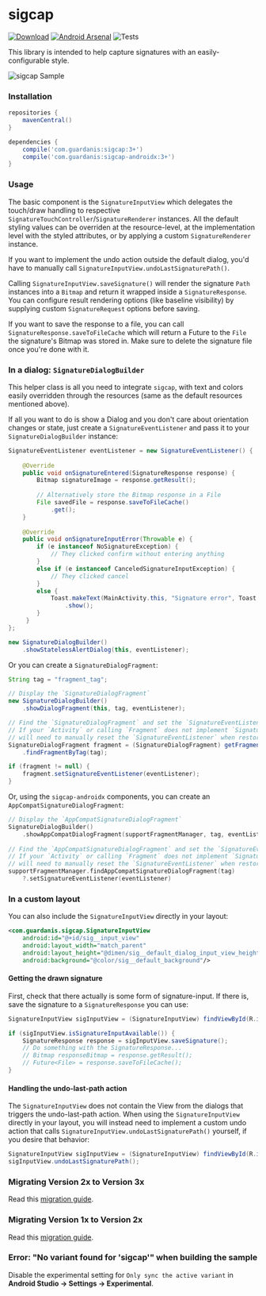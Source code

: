 # sigcap

[![Download](https://img.shields.io/maven-central/v/com.guardanis/sigcap)](https://search.maven.org/artifact/com.guardanis/sigcap)
[![Android Arsenal](https://img.shields.io/badge/Android%20Arsenal-sigcap-brightgreen.svg?style=flat)](http://android-arsenal.com/details/1/3331)
![Tests](https://github.com/mattsilber/sigcap/actions/workflows/test.yml/badge.svg)

This library is intended to help capture signatures with an easily-configurable style.

![sigcap Sample](https://github.com/mattsilber/sigcap/raw/master/sigcap.gif)

### Installation

```groovy
repositories {
    mavenCentral()
}

dependencies {
    compile('com.guardanis:sigcap:3+')
    compile('com.guardanis:sigcap-androidx:3+')
}
```

### Usage

The basic component is the `SignatureInputView` which delegates the touch/draw handling to respective `SignatureTouchController`/`SignatureRenderer` instances. All the default styling values can be overriden at the resource-level, at the implementation level with the styled attributes, or by applying a custom `SignatureRenderer` instance.

If you want to implement the undo action outside the default dialog, you'd have to manually call `SignatureInputView.undoLastSignaturePath()`.

Calling `SignatureInputView.saveSignature()` will render the signature `Path` instances into a `Bitmap` and return it wrapped inside a `SignatureResponse`. You can configure result rendering options (like baseline visibility) by supplying custom `SignatureRequest` options before saving.

If you want to save the response to a file, you can call `SignatureResponse.saveToFileCache` which will return a Future to the `File` the signature's Bitmap was stored in. Make sure to delete the signature file once you're done with it.

### In a dialog: `SignatureDialogBuilder`

This helper class is all you need to integrate `sigcap`, with text and colors easily overridden through the resources (same as the default resources mentioned above).

If all you want to do is show a Dialog and you don't care about orientation changes or state, just create a `SignatureEventListener` and pass it to your `SignatureDialogBuilder` instance:

```java
SignatureEventListener eventListener = new SignatureEventListener() {
    
    @Override
    public void onSignatureEntered(SignatureResponse response) {
        Bitmap signatureImage = response.getResult();
                                                           
        // Alternatively store the Bitmap response in a File
        File savedFile = response.saveToFileCache()
            .get();
    }
                                                   
    @Override
    public void onSignatureInputError(Throwable e) {
        if (e instanceof NoSignatureException) {
            // They clicked confirm without entering anything
        }
        else if (e instanceof CanceledSignatureInputException) {
            // They clicked cancel
        }
        else {
            Toast.makeText(MainActivity.this, "Signature error", Toast.LENGTH_SHORT)
                .show();
        }
     }                                                  
};

new SignatureDialogBuilder()
    .showStatelessAlertDialog(this, eventListener);
```

Or you can create a `SignatureDialogFragment`:

```java
String tag = "fragment_tag";

// Display the `SignatureDialogFragment`
new SignatureDialogBuilder()
    .showDialogFragment(this, tag, eventListener);

// Find the `SignatureDialogFragment` and set the `SignatureEventListener`
// If your `Activity` or calling `Fragment` does not implement `SignatureEventListener`, you
// will need to manually reset the `SignatureEventListener` when restoring.
SignatureDialogFragment fragment = (SignatureDialogFragment) getFragmentManager()
    .findFragmentByTag(tag);

if (fragment != null) {
    fragment.setSignatureEventListener(eventListener);
}
```

Or, using the `sigcap-androidx` components, you can create an `AppCompatSignatureDialogFragment`:

```kotlin
// Display the `AppCompatSignatureDialogFragment`
SignatureDialogBuilder()
    .showAppCompatDialogFragment(supportFragmentManager, tag, eventListener)
    
// Find the `AppCompatSignatureDialogFragment` and set the `SignatureEventListener`
// If your `Activity` or calling `Fragment` does not implement `SignatureEventListener`, you
// will need to manually reset the `SignatureEventListener` when restoring.
supportFragmentManager.findAppCompatSignatureDialogFragment(tag)
    ?.setSignatureEventListener(eventListener)

```

### In a custom layout

You can also include the `SignatureInputView` directly in your layout:

```xml
<com.guardanis.sigcap.SignatureInputView
    android:id="@+id/sig__input_view"
    android:layout_width="match_parent"
    android:layout_height="@dimen/sig__default_dialog_input_view_height"
    android:background="@color/sig__default_background"/>
```

#### Getting the drawn signature

First, check that there actually is some form of signature-input. If there is, save the signature to a `SignatureResponse` you can use:

```java
SignatureInputView sigInputView = (SignatureInputView) findViewById(R.id.sig__input_view);

if (sigInputView.isSignatureInputAvailable()) {
    SignatureResponse response = sigInputView.saveSignature();
    // Do something with the SignatureResponse...
    // Bitmap responseBitmap = response.getResult();
    // Future<File> = response.saveToFileCache();
}
```

#### Handling the undo-last-path action

The `SignatureInputView` does not contain the View from the dialogs that triggers the undo-last-path action. When using the `SignatureInputView` directly in your layout, you will instead need to implement a custom undo action that calls `SignatureInputView.undoLastSignaturePath()` yourself, if you desire that behavior:

```java
SignatureInputView sigInputView = (SignatureInputView) findViewById(R.id.sig__input_view);
sigInputView.undoLastSignaturePath();
```

### Migrating Version 2x to Version 3x

Read this [migration guide](https://github.com/mattsilber/sigcap/raw/master/migration-v2-v3.md).

### Migrating Version 1x to Version 2x

Read this [migration guide](https://github.com/mattsilber/sigcap/raw/master/migration-v1-v2.md).

### Error: "No variant found for 'sigcap'" when building the sample

Disable the experimental setting for `Only sync the active variant` in **Android Studio → Settings → Experimental**.